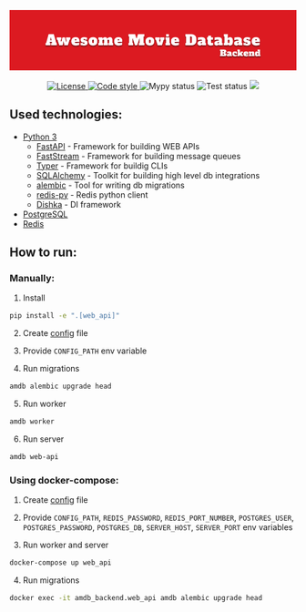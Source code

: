 ![Image](/assets/main_banner.png)

<p align="center">
    <a href="https://github.com/Awesome-Movie-Database/amdb-backend/blob/main/LICENSE" target="_blank">
        <img src="https://img.shields.io/github/license/Awesome-Movie-Database/amdb-backend" alt="License">
    </a>
    <a href="https://github.com/astral-sh/ruff">
        <img src="https://img.shields.io/badge/code_style-ruff-%236b00ff" alt="Code style">
    </a>
    <a>
        <img src="https://img.shields.io/github/actions/workflow/status/Awesome-Movie-Database/amdb-backend/lint.yaml?label=mypy" alt="Mypy status">
    </a>
    <a>
        <img src="https://img.shields.io/github/actions/workflow/status/Awesome-Movie-Database/amdb-backend/test.yaml?label=test"
        alt="Test status">
    </a>
    <a href="https://codecov.io/github/Awesome-Movie-Database/amdb-backend" >
        <img src="https://codecov.io/github/Awesome-Movie-Database/amdb-backend/graph/badge.svg?token=7JK9QG9N0X"/>
    </a>
</p>

## Used technologies:

* [Python 3](https://www.python.org/downloads/)
    * [FastAPI](https://github.com/tiangolo/fastapi) - Framework for building WEB APIs
    * [FastStream](https://github.com/airtai/faststream) - Framework for building message queues
    * [Typer](https://github.com/tiangolo/typer) - Framework for buildig CLIs
    * [SQLAlchemy](https://github.com/sqlalchemy/sqlalchemy) - Toolkit for building high level db integrations
    * [alembic](https://github.com/sqlalchemy/alembic) - Tool for writing db migrations
    * [redis-py](https://github.com/redis/redis-py) - Redis python client
    * [Dishka](https://github.com/reagento/dishka) - DI framework
* [PostgreSQL](https://www.postgresql.org/)
* [Redis](https://redis.io/)


## How to run:

### Manually:

1. Install

```sh
pip install -e ".[web_api]"
```

2. Create [config](./config/prod_config.template.toml) file

3. Provide `CONFIG_PATH` env variable

4. Run migrations

```sh
amdb alembic upgrade head
```

5. Run worker

```sh
amdb worker
```

6. Run server

```sh
amdb web-api
```

### Using docker-compose:

1. Create [config](./config/prod_config.template.toml) file

2. Provide `CONFIG_PATH`, `REDIS_PASSWORD`, `REDIS_PORT_NUMBER`, `POSTGRES_USER`, `POSTGRES_PASSWORD`, `POSTGRES_DB`, `SERVER_HOST`, `SERVER_PORT` env variables

3. Run worker and server

```sh
docker-compose up web_api
```

4. Run migrations

```sh
docker exec -it amdb_backend.web_api amdb alembic upgrade head
```
